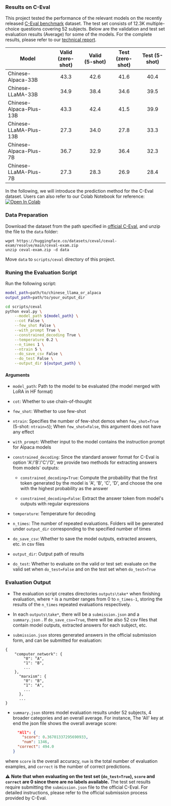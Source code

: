 ### Results on C-Eval

This project tested the performance of the relevant models on the recently released [C-Eval benchmark](https://cevalbenchmark.com) dataset. The test set consists of 12.3K multiple-choice questions covering 52 subjects. Below are the validation and test set evaluation results (Average) for some of the models. For the complete results, please refer to our [technical report](https://arxiv.org/abs/2304.08177).

| Model                   | Valid (zero-shot) | Valid (5-shot) | Test (zero-shot) | Test (5-shot) |
| ----------------------- | :---------------: | :------------: | :--------------: | :-----------: |
| Chinese-Alpaca-33B      |       43.3        |      42.6      |       41.6       |     40.4      |
| Chinese-LLaMA-33B       |       34.9        |      38.4      |       34.6       |     39.5      |
| Chinese-Alpaca-Plus-13B |       43.3        |      42.4      |       41.5       |     39.9      |
| Chinese-LLaMA-Plus-13B  |       27.3        |      34.0      |       27.8       |     33.3      |
| Chinese-Alpaca-Plus-7B  |       36.7        |      32.9      |       36.4       |     32.3      |
| Chinese-LLaMA-Plus-7B   |       27.3        |      28.3      |       26.9       |     28.4      |

In the following, we will introduce the prediction method for the C-Eval dataset. Users can also refer to our Colab Notebook for reference: <a href="https://colab.research.google.com/drive/12YewimRT7JuqJGOejxN7YG8jq2de4DnF?usp=sharing" target="_parent"><img src="https://colab.research.google.com/assets/colab-badge.svg" alt="Open In Colab"/></a>

### Data Preparation
Download the dataset from the path specified in [official C-Eval](https://github.com/SJTU-LIT/ceval "Markdown"), and unzip the file to the `data` folder:
```
wget https://huggingface.co/datasets/ceval/ceval-exam/resolve/main/ceval-exam.zip
unzip ceval-exam.zip -d data
```
Move `data` to `scripts/ceval` directory of this project.

### Runing the Evaluation Script

Run the following script: 
```bash
model_path=path/to/chinese_llama_or_alpaca
output_path=path/to/your_output_dir

cd scripts/ceval
python eval.py \
    --model_path ${model_path} \
    --cot False \
    --few_shot False \
    --with_prompt True \
    --constrained_decoding True \
    --temperature 0.2 \
    --n_times 1 \
    --ntrain 5 \
    --do_save_csv False \
    --do_test False \
    --output_dir ${output_path} \
```

#### Arguments

* `model_path`: Path to the model to be evaluated (the model merged with LoRA in HF format)

* `cot`: Whether to use chain-of-thought

* `few_shot`: Whether to use few-shot

* `ntrain`: Specifies the number of few-shot demos when `few_shot=True` (5-shot: `ntrain=5`); When `few_shot=False`, this argument does not have any effect

* `with_prompt`: Whether input to the model contains the instruction prompt for Alpaca models

* `constrained_decoding`: Since the standard answer format for C-Eval is option 'A'/'B'/'C'/'D', we provide two methods for extracting answers from models' outputs:

  * `constrained_decoding=True`: Compute the probability that the first token generated by the model is 'A', 'B', 'C', 'D', and choose the one with the highest probability as the answer

  * `constrained_decoding=False`: Extract the answer token from model's outputs with regular expressions

* `temperature`: Temperature for decoding

* `n_times`: The number of repeated evaluations. Folders will be generated under `output_dir` corresponding to the specified number of times

* `do_save_csv`: Whether to save the model outputs, extracted answers, etc. in csv files

* `output_dir`: Output path of results

* `do_test`: Whether to evaluate on the valid or test set: evaluate on the valid set when `do_test=False` and on the test set when `do_test=True`


### Evaluation Output
- The evaluation script creates directories `outputs\take*` when finishing evaluation,  where `*` is a number ranges from 0 to `n_times-1`, storing the results of the `n_times` repeated evaluations respectively.

- In each `outputs\take*`, there will be a `submission.json` and a `summary.json` . If `do_save_csv=True`, there will be also 52 csv files that contain model outputs, extracted answers for each subject, etc.

*  `submission.json` stores generated answers in the official submission form, and can be submitted for evaluation:

  ```
  {
      "computer_network": {
          "0": "A",
          "1": "B",
          ...
      },
        "marxism": {
          "0": "B",
          "1": "A",
          ...
        },
    	...
  }
  ```


* `summary.json` stores model evaluation results under 52 subjects, 4 broader categories and an overall average. For instance, The 'All' key at end the json file shows the overall average score: 

  ```json
	"All": {
	  "score": 0.36701337295690933,
	  "num": 1346,
    "correct": 494.0
  }
  ```

 where  `score` is the overall accuracy, `num` is the total number of evaluation examples, and `correct` is the number of correct predictions. 

⚠️ **Note that when evaluating on the test set (`do_test=True`), `score` and `correct` are 0 since there are no labels available.** The test set results require submitting the `submission.json` file to the official C-Eval. For detailed instructions, please refer to the official submission process provided by C-Eval.
